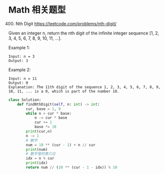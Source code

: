 # Math 相关题型


400. Nth Digit  https://leetcode.com/problems/nth-digit/ 

Given an integer n, return the nth digit of the infinite integer sequence [1, 2, 3, 4, 5, 6, 7, 8, 9, 10, 11, ...].

Example 1:
```
Input: n = 3
Output: 3
```
Example 2:
```
Input: n = 11
Output: 0
Explanation: The 11th digit of the sequence 1, 2, 3, 4, 5, 6, 7, 8, 9, 10, 11, ... is a 0, which is part of the number 10.
```

``` python
class Solution:
    def findNthDigit(self, n: int) -> int:
        cur, base = 1, 9
        while n > cur * base:
            n -= cur * base
            cur += 1
            base *= 10
        print(cur,n)
        n -= 1
        # 数字
        num = 10 ** (cur - 1) + n // cur
        print(num)
        # 数字里的第几位
        idx = n % cur
        print(idx)
        return num // (10 ** (cur - 1 - idx)) % 10
```